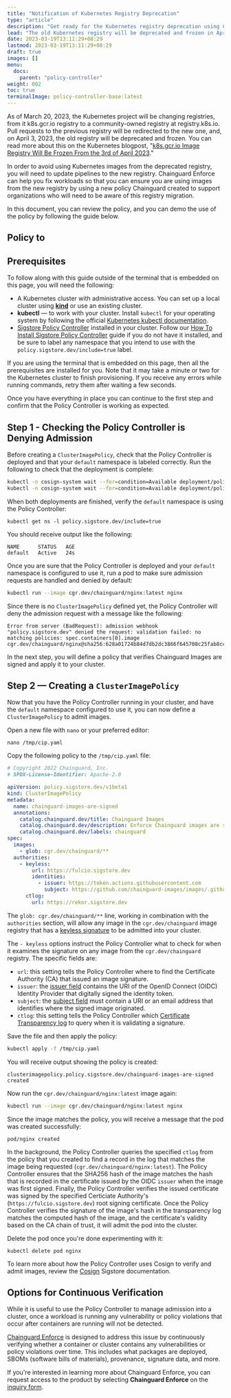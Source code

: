 ```yaml
---
title: "Notification of Kubernetes Registry Deprecation"
type: "article"
description: "Get ready for the Kubernetes registry deprecation using Chainguard Enforce"
lead: "The old Kubernetes registry will be deprecated and frozen in April 2023"
date: 2023-03-19T13:11:29+08:29
lastmod: 2023-03-19T13:11:29+08:29
draft: true
images: []
menu:
  docs:
    parent: "policy-controller"
weight: 002
toc: true
terminalImage: policy-controller-base:latest
---
```


As of March 20, 2023, the Kubernetes project will be changing registries, from it k8s.gcr.io registry to a community-owned registry at registry.k8s.io. Pull requests to the previous registry will be redirected to the new one, and, on April 3, 2023, the old registry will be deprecated and frozen. You can read more about this on the Kubernetes blogpost, "[k8s.gcr.io Image Registry Will Be Frozen From the 3rd of April 2023](https://kubernetes.io/blog/2023/02/06/k8s-gcr-io-freeze-announcement/)."

In order to avoid using Kubernetes images from the deprecated registry, you will need to update pipelines to the new registry. Chainguard Enforce can help you fix workloads so that you can ensure you are using images from the new registry by using a new policy Chainguard created to support organizations who will need to be aware of this registry migration.

In this document, you can review the policy, and you can demo the use of the policy by following the guide below.

## Policy to 

## Prerequisites

To follow along with this guide outside of the terminal that is embedded on this page, you will need the following:

* A Kubernetes cluster with administrative access. You can set up a local cluster using [**kind**](https://kind.sigs.k8s.io/docs/user/quick-start/#installation) or use an existing cluster.
* **kubectl** — to work with your cluster. Install `kubectl` for your operating system by following the official [Kubernetes kubectl documentation](https://kubernetes.io/docs/tasks/tools/#kubectl).
* [Sigstore Policy Controller](https://docs.sigstore.dev/policy-controller/overview/) installed in your cluster. Follow our [How To Install Sigstore Policy Controller](/open-source/sigstore/policy-controller/how-to-install-policy-controller/) guide if you do not have it installed, and be sure to label any namespace that you intend to use with the `policy.sigstore.dev/include=true` label.

If you are using the terminal that is embedded on this page, then all the prerequisites are installed for you. Note that it may take a minute or two for the Kubernetes cluster to finish provisioning. If you receive any errors while running commands, retry them after waiting a few seconds.

Once you have everything in place you can continue to the first step and confirm that the Policy Controller is working as expected.

## Step 1 - Checking the Policy Controller is Denying Admission

Before creating a `ClusterImagePolicy`, check that the Policy Controller is deployed and that your `default` namespace is labeled correctly. Run the following to check that the deployment is complete:

```bash
kubectl -n cosign-system wait --for=condition=Available deployment/policy-controller-webhook && \
kubectl -n cosign-system wait --for=condition=Available deployment/policy-controller-policy-webhook
```

When both deployments are finished, verify the `default` namespace is using the Policy Controller:

```
kubectl get ns -l policy.sigstore.dev/include=true
```

You should receive output like the following:

```
NAME      STATUS   AGE
default   Active   24s
```

Once you are sure that the Policy Controller is deployed and your `default` namespace is configured to use it, run a pod to make sure admission requests are handled and denied by default:

```bash
kubectl run --image cgr.dev/chainguard/nginx:latest nginx
```

Since there is no `ClusterImagePolicy` defined yet, the Policy Controller will deny the admission request with a message like the following:

```
Error from server (BadRequest): admission webhook "policy.sigstore.dev" denied the request: validation failed: no matching policies: spec.containers[0].image
cgr.dev/chainguard/nginx@sha256:628a01724b84d7db2dc3866f645708c25fab8cce30b98d3e5b76696291d65c4a
```

In the next step, you will define a policy that verifies Chainguard Images are signed and apply it to your cluster.

## Step 2 — Creating a `ClusterImagePolicy`

Now that you have the Policy Controller running in your cluster, and have the `default` namespace configured to use it, you can now define a `ClusterImagePolicy` to admit images.

Open a new file with `nano` or your preferred editor:

```shell
nano /tmp/cip.yaml
```

Copy the following policy to the `/tmp/cip.yaml` file:

```yaml
# Copyright 2022 Chainguard, Inc.
# SPDX-License-Identifier: Apache-2.0

apiVersion: policy.sigstore.dev/v1beta1
kind: ClusterImagePolicy
metadata:
  name: chainguard-images-are-signed
  annotations:
    catalog.chainguard.dev/title: Chainguard Images
    catalog.chainguard.dev/description: Enforce Chainguard images are signed
    catalog.chainguard.dev/labels: chainguard
spec:
  images:
    - glob: cgr.dev/chainguard/**
  authorities:
    - keyless:
        url: https://fulcio.sigstore.dev
        identities:
          - issuer: https://token.actions.githubusercontent.com
            subject: https://github.com/chainguard-images/images/.github/workflows/release.yaml@refs/heads/main
      ctlog:
        url: https://rekor.sigstore.dev
```

The `glob: cgr.dev/chainguard/**` line, working in combination with the `authorities` section, will allow any image in the `cgr.dev/chainguard` image registry that has a [keyless signature](https://docs.sigstore.dev/cosign/keyless/) to be admitted into your cluster.

The `- keyless` options instruct the Policy Controller what to check for when it examines the signature on any image from the `cgr.dev/chainguard` registry. The specific fields are:

* `url`: this setting tells the Policy Controller where to find the Certificate Authority (CA) that issued an image signature.
* `issuer`: the [issuer field](https://github.com/sigstore/fulcio/blob/main/docs/oid-info.md#1361415726411--issuer) contains the URI of the OpenID Connect (OIDC) Identity Provider that digitally signed the identity token.
* `subject`: the [subject field](https://github.com/sigstore/fulcio/blob/main/docs/certificate-specification.md#issued-certificate) must contain a URI or an email address that identifies where the signed image originated.
* `ctlog`: this setting tells the Policy Controller which [Certificate Transparency log](/open-source/sigstore/rekor/an-introduction-to-rekor/#transparency-log) to query when it is validating a signature.

Save the file and then apply the policy:

```bash
kubectl apply -f /tmp/cip.yaml
```

You will receive output showing the policy is created:

```
clusterimagepolicy.policy.sigstore.dev/chainguard-images-are-signed created
```

Now run the `cgr.dev/chainguard/nginx:latest` image again:

```bash
kubectl run --image cgr.dev/chainguard/nginx:latest nginx
```

Since the image matches the policy, you will receive a message that the pod was created successfully:

```
pod/nginx created
```

In the background, the Policy Controller queries the specified `ctlog` from the policy that you created to find a record in the log that matches the image being requested (`cgr.dev/chainguard/nginx:latest`). The Policy Controller ensures that the SHA256 hash of the image matches the hash that is recorded in the certificate issued by the OIDC `issuer` when the image was first signed. Finally, the Policy Controller verifies the issued certificate was signed by the specified Certiciate Authority's (`https://fulcio.sigstore.dev`) root signing certificate. Once the Policy Controller verifies the signature of the image's hash in the transparency log matches the computed hash of the image, and the certificate's validity based on the CA chain of trust, it will admit the pod into the cluster.

Delete the pod once you're done experimenting with it:

```
kubectl delete pod nginx
```

To learn more about how the Policy Controller uses Cosign to verify and admit images, review the [Cosign](https://docs.sigstore.dev/cosign/overview/) Sigstore documentation.

## Options for Continuous Verification

While it is useful to use the Policy Controller to manage admission into a cluster, once a workload is running any vulnerability or policy violations that occur after containers are running will not be detected.

[Chainguard Enforce](/chainguard/chainguard-enforce/concepts/understanding-continuous-verification/) is designed to address this issue by continuously verifying whether a container or cluster contains any vulnerabilities or policy violations over time. This includes what packages are deployed, SBOMs (software bills of materials), provenance, signature data, and more.

If you're interested in learning more about Chainguard Enforce, you can request access to the product by selecting **Chainguard Enforce** on the [inquiry form](https://www.chainguard.dev/contact?utm_source=docs).
